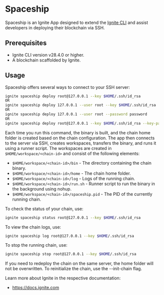# Spaceship

Spaceship is an Ignite App designed to extend the [Ignite CLI](https://github.com/ignite/cli) and assist developers in deploying their blockchain via SSH.

## Prerequisites

* Ignite CLI version v28.4.0 or higher.
* A blockchain scaffolded by Ignite.

## Usage

Spaceship offers several ways to connect to your SSH server:

```sh
ignite spaceship deploy root@127.0.0.1 --key $HOME/.ssh/id_rsa
OR
ignite spaceship deploy 127.0.0.1 --user root --key $HOME/.ssh/id_rsa
OR
ignite spaceship deploy 127.0.0.1 --user root --password password
OR
ignite spaceship deploy root@127.0.0.1 --key $HOME/.ssh/id_rsa --key-password key_password
```

Each time you run this command, the binary is built, and the chain home folder is created based on the chain configuration. 
The app then connects to the server via SSH, creates workspaces, transfers the binary, and runs it using a runner script. 
The workspaces are created in `$HOME/workspace/<chain-id>` and consist of the following elements:

- `$HOME/workspace/<chain-id>/bin` - The directory containing the chain binary.
- `$HOME/workspace/<chain-id>/home` - The chain home folder.
- `$HOME/workspace/<chain-id>/log` - Logs of the running chain.
- `$HOME/workspace/<chain-id>/run.sh` - Runner script to run the binary in the background using nohup.
- `$HOME/workspace/<chain-id>/spaceship.pid` - The PID of the currently running chain.

To check the status of your chain, use:
```sh
ignite spaceship status root@127.0.0.1 --key $HOME/.ssh/id_rsa
```

To view the chain logs, use:
```sh
ignite spaceship log root@127.0.0.1 --key $HOME/.ssh/id_rsa
```

To stop the running chain, use:
```sh
ignite spaceship stop root@127.0.0.1 --key $HOME/.ssh/id_rsa
```

If you need to redeploy the chain on the same server, the home folder will not be overwritten. To reinitialize the chain, use the --init-chain flag.

Learn more about Ignite in the respective documentation:

* <https://docs.ignite.com>